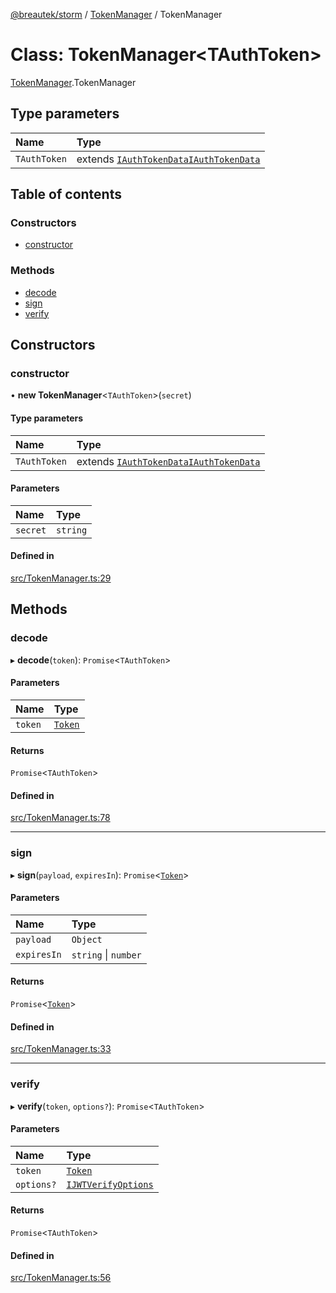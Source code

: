 [@breautek/storm](../README.md) / [TokenManager](../modules/TokenManager.md) / TokenManager

# Class: TokenManager<TAuthToken\>

[TokenManager](../modules/TokenManager.md).TokenManager

## Type parameters

| Name | Type |
| :------ | :------ |
| `TAuthToken` | extends [`IAuthTokenData`](../interfaces/IAuthTokenData.IAuthTokenData-1.md)[`IAuthTokenData`](../interfaces/IAuthTokenData.IAuthTokenData-1.md) |

## Table of contents

### Constructors

- [constructor](TokenManager.TokenManager-1.md#constructor)

### Methods

- [decode](TokenManager.TokenManager-1.md#decode)
- [sign](TokenManager.TokenManager-1.md#sign)
- [verify](TokenManager.TokenManager-1.md#verify)

## Constructors

### constructor

• **new TokenManager**<`TAuthToken`\>(`secret`)

#### Type parameters

| Name | Type |
| :------ | :------ |
| `TAuthToken` | extends [`IAuthTokenData`](../interfaces/IAuthTokenData.IAuthTokenData-1.md)[`IAuthTokenData`](../interfaces/IAuthTokenData.IAuthTokenData-1.md) |

#### Parameters

| Name | Type |
| :------ | :------ |
| `secret` | `string` |

#### Defined in

[src/TokenManager.ts:29](https://github.com/breautek/storm/blob/012dd73/src/TokenManager.ts#L29)

## Methods

### decode

▸ **decode**(`token`): `Promise`<`TAuthToken`\>

#### Parameters

| Name | Type |
| :------ | :------ |
| `token` | [`Token`](Token.Token-1.md) |

#### Returns

`Promise`<`TAuthToken`\>

#### Defined in

[src/TokenManager.ts:78](https://github.com/breautek/storm/blob/012dd73/src/TokenManager.ts#L78)

___

### sign

▸ **sign**(`payload`, `expiresIn`): `Promise`<[`Token`](Token.Token-1.md)\>

#### Parameters

| Name | Type |
| :------ | :------ |
| `payload` | `Object` |
| `expiresIn` | `string` \| `number` |

#### Returns

`Promise`<[`Token`](Token.Token-1.md)\>

#### Defined in

[src/TokenManager.ts:33](https://github.com/breautek/storm/blob/012dd73/src/TokenManager.ts#L33)

___

### verify

▸ **verify**(`token`, `options?`): `Promise`<`TAuthToken`\>

#### Parameters

| Name | Type |
| :------ | :------ |
| `token` | [`Token`](Token.Token-1.md) |
| `options?` | [`IJWTVerifyOptions`](../interfaces/IJWTVerifyOptions.IJWTVerifyOptions-1.md) |

#### Returns

`Promise`<`TAuthToken`\>

#### Defined in

[src/TokenManager.ts:56](https://github.com/breautek/storm/blob/012dd73/src/TokenManager.ts#L56)
